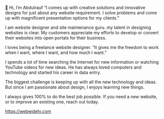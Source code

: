 👋 Hi, I’m Abdulrauf
“I comes up with creative solutions and innovative designs for just about any website requirement. I solve problems and come up with magnificent presentation options for my clients.”


I am website designer and site maintenance guru. my talent in designing websites is clear. My customers appreciate my efforts to develop or convert their websites into open portals for their business.

I loves being a freelance website designer. “It gives me the freedom to work when I want, where I want, and how much I want.”

I spends a lot of time searching the Internet for new information or watching YouTube videos for new ideas. He has always loved computers and technology and started his career in data entry.

The biggest challenge is keeping up with all the new technology and ideas. But since I am passionate about design, I enjoys learning new things.

I always gives 100% to do the best job possible. If you need a new website, or to improve an existing one, reach out today.

https://webwidely.com

<!---
webwidely/webwidely is a ✨ special ✨ repository because its `README.md` (this file) appears on your GitHub profile.
You can click the Preview link to take a look at your changes.
--->
